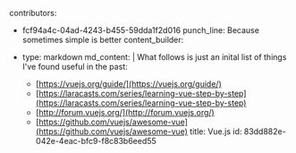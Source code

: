 contributors:
  - fcf94a4c-04ad-4243-b455-59dda1f2d016
punch_line: Because sometimes simple is better
content_builder:
  - 
    type: markdown
    md_content: |
      What follows is just an inital list of things I've found useful in the past:
      
      * [https://vuejs.org/guide/](https://vuejs.org/guide/)
      * [https://laracasts.com/series/learning-vue-step-by-step](https://laracasts.com/series/learning-vue-step-by-step)
      * [http://forum.vuejs.org/](http://forum.vuejs.org/)
      * [https://github.com/vuejs/awesome-vue](https://github.com/vuejs/awesome-vue)
title: Vue.js
id: 83dd882e-042e-4eac-bfc9-f8c83b6eed55
